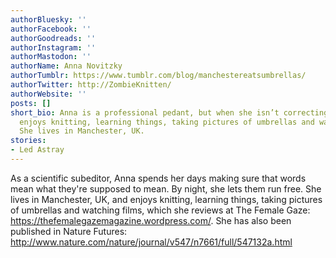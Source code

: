 ```yaml
---
authorBluesky: ''
authorFacebook: ''
authorGoodreads: ''
authorInstagram: ''
authorMastodon: ''
authorName: Anna Novitzky
authorTumblr: https://www.tumblr.com/blog/manchestereatsumbrellas/
authorTwitter: http://ZombieKnitten/
authorWebsite: ''
posts: []
short_bio: Anna is a professional pedant, but when she isn’t correcting people, she
  enjoys knitting, learning things, taking pictures of umbrellas and watching films.
  She lives in Manchester, UK.
stories:
- Led Astray
---
```


As a scientific subeditor, Anna spends her days making sure that words mean what they're supposed to mean. By night, she lets them run free. She lives in Manchester, UK, and enjoys knitting, learning things, taking pictures of umbrellas and watching films, which she reviews at The Female Gaze: https://thefemalegazemagazine.wordpress.com/. She has also been published in Nature Futures: http://www.nature.com/nature/journal/v547/n7661/full/547132a.html